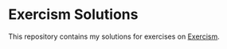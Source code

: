 # Exercism Solutions
This repository contains my solutions for exercises on [Exercism](https://exercism.org/).
